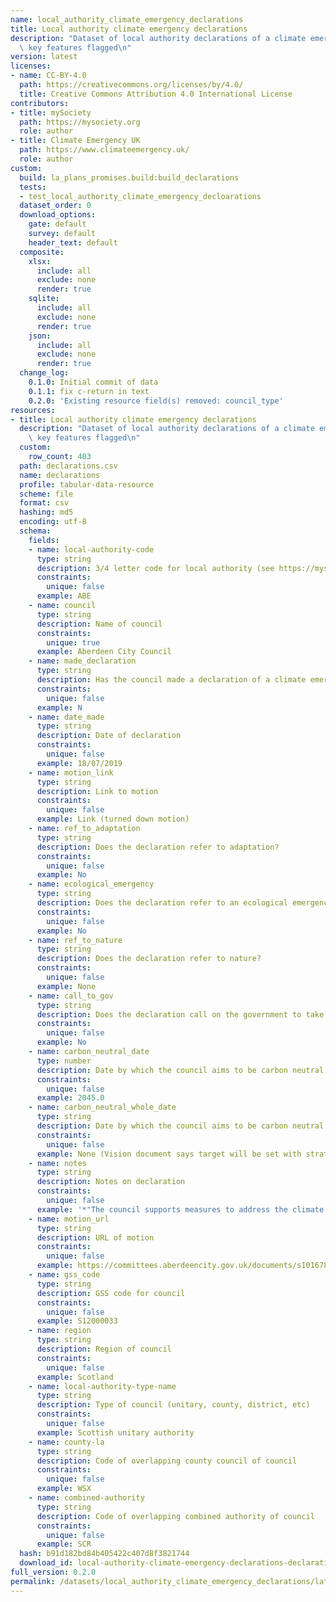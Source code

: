 ```yaml
---
name: local_authority_climate_emergency_declarations
title: Local authority climate emergency declarations
description: "Dataset of local authority declarations of a climate emergency with\
  \ key features flagged\n"
version: latest
licenses:
- name: CC-BY-4.0
  path: https://creativecommons.org/licenses/by/4.0/
  title: Creative Commons Attribution 4.0 International License
contributors:
- title: mySociety
  path: https://mysociety.org
  role: author
- title: Climate Emergency UK
  path: https://www.climateemergency.uk/
  role: author
custom:
  build: la_plans_promises.build:build_declarations
  tests:
  - test_local_authority_climate_emergency_decloarations
  dataset_order: 0
  download_options:
    gate: default
    survey: default
    header_text: default
  composite:
    xlsx:
      include: all
      exclude: none
      render: true
    sqlite:
      include: all
      exclude: none
      render: true
    json:
      include: all
      exclude: none
      render: true
  change_log:
    0.1.0: Initial commit of data
    0.1.1: fix c-return in text
    0.2.0: 'Existing resource field(s) removed: council_type'
resources:
- title: Local authority climate emergency declarations
  description: "Dataset of local authority declarations of a climate emergency with\
    \ key features flagged\n"
  custom:
    row_count: 403
  path: declarations.csv
  name: declarations
  profile: tabular-data-resource
  scheme: file
  format: csv
  hashing: md5
  encoding: utf-8
  schema:
    fields:
    - name: local-authority-code
      type: string
      description: 3/4 letter code for local authority (see https://mysociety.github.io/uk_local_authority_names_and_codes/)
      constraints:
        unique: false
      example: ABE
    - name: council
      type: string
      description: Name of council
      constraints:
        unique: true
      example: Aberdeen City Council
    - name: made_declaration
      type: string
      description: Has the council made a declaration of a climate emergency?
      constraints:
        unique: false
      example: N
    - name: date_made
      type: string
      description: Date of declaration
      constraints:
        unique: false
      example: 18/07/2019
    - name: motion_link
      type: string
      description: Link to motion
      constraints:
        unique: false
      example: Link (turned down motion)
    - name: ref_to_adaptation
      type: string
      description: Does the declaration refer to adaptation?
      constraints:
        unique: false
      example: No
    - name: ecological_emergency
      type: string
      description: Does the declaration refer to an ecological emergency?
      constraints:
        unique: false
      example: No
    - name: ref_to_nature
      type: string
      description: Does the declaration refer to nature?
      constraints:
        unique: false
      example: None
    - name: call_to_gov
      type: string
      description: Does the declaration call on the government to take action?
      constraints:
        unique: false
      example: No
    - name: carbon_neutral_date
      type: number
      description: Date by which the council aims to be carbon neutral
      constraints:
        unique: false
      example: 2045.0
    - name: carbon_neutral_whole_date
      type: string
      description: Date by which the council aims to be carbon neutral (whole area)
      constraints:
        unique: false
      example: None (Vision document says target will be set with strategy)
    - name: notes
      type: string
      description: Notes on declaration
      constraints:
        unique: false
      example: '*"The council supports measures to address the climate emergency"'
    - name: motion_url
      type: string
      description: URL of motion
      constraints:
        unique: false
      example: https://committees.aberdeencity.gov.uk/documents/s101678/Cllr%20Yuill%20Notice%20of%20Motion%20-%20Climate%20Emergency.pdf
    - name: gss_code
      type: string
      description: GSS code for council
      constraints:
        unique: false
      example: S12000033
    - name: region
      type: string
      description: Region of council
      constraints:
        unique: false
      example: Scotland
    - name: local-authority-type-name
      type: string
      description: Type of council (unitary, county, district, etc)
      constraints:
        unique: false
      example: Scottish unitary authority
    - name: county-la
      type: string
      description: Code of overlapping county council of council
      constraints:
        unique: false
      example: WSX
    - name: combined-authority
      type: string
      description: Code of overlapping combined authority of council
      constraints:
        unique: false
      example: SCR
  hash: b91d182bd84b405422c407d8f3821744
  download_id: local-authority-climate-emergency-declarations-declarations
full_version: 0.2.0
permalink: /datasets/local_authority_climate_emergency_declarations/latest
---
```

